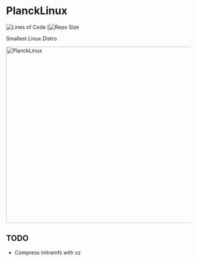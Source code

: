 # PlanckLinux

![Lines of Code](https://tokei.rs/b1/github/GNUfault/PlanckLinux?style=for-the-badge)
[![Repo Size](https://img.shields.io/github/GNUfault/PlanckLinux?style=for-the-badge)

Smallest Linux Distro

<img width="720" height="480" alt="PlanckLinux" src="https://github.com/user-attachments/assets/08a6c634-12e0-4f1a-ae25-0be185da7d0e" />

## TODO
- Compress initramfs with xz
